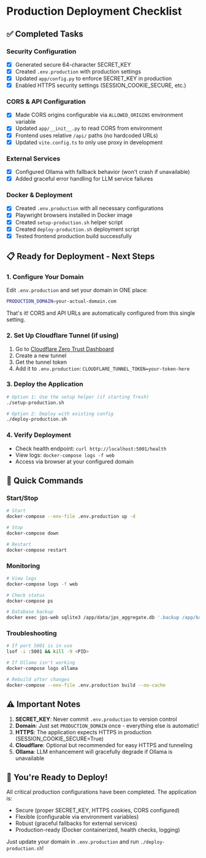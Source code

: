 # Production Deployment Checklist

## ✅ Completed Tasks

### Security Configuration
- [x] Generated secure 64-character SECRET_KEY
- [x] Created `.env.production` with production settings
- [x] Updated `app/config.py` to enforce SECRET_KEY in production
- [x] Enabled HTTPS security settings (SESSION_COOKIE_SECURE, etc.)

### CORS & API Configuration
- [x] Made CORS origins configurable via `ALLOWED_ORIGINS` environment variable
- [x] Updated `app/__init__.py` to read CORS from environment
- [x] Frontend uses relative `/api/` paths (no hardcoded URLs)
- [x] Updated `vite.config.ts` to only use proxy in development

### External Services
- [x] Configured Ollama with fallback behavior (won't crash if unavailable)
- [x] Added graceful error handling for LLM service failures

### Docker & Deployment
- [x] Created `.env.production` with all necessary configurations
- [x] Playwright browsers installed in Docker image
- [x] Created `setup-production.sh` helper script
- [x] Created `deploy-production.sh` deployment script
- [x] Tested frontend production build successfully

## 📋 Ready for Deployment - Next Steps

### 1. Configure Your Domain
Edit `.env.production` and set your domain in ONE place:
```bash
PRODUCTION_DOMAIN=your-actual-domain.com
```
That's it! CORS and API URLs are automatically configured from this single setting.

### 2. Set Up Cloudflare Tunnel (if using)
1. Go to [Cloudflare Zero Trust Dashboard](https://one.dash.cloudflare.com/)
2. Create a new tunnel
3. Get the tunnel token
4. Add it to `.env.production`: `CLOUDFLARE_TUNNEL_TOKEN=your-token-here`

### 3. Deploy the Application
```bash
# Option 1: Use the setup helper (if starting fresh)
./setup-production.sh

# Option 2: Deploy with existing config
./deploy-production.sh
```

### 4. Verify Deployment
- Check health endpoint: `curl http://localhost:5001/health`
- View logs: `docker-compose logs -f web`
- Access via browser at your configured domain

## 🔧 Quick Commands

### Start/Stop
```bash
# Start
docker-compose --env-file .env.production up -d

# Stop
docker-compose down

# Restart
docker-compose restart
```

### Monitoring
```bash
# View logs
docker-compose logs -f web

# Check status
docker-compose ps

# Database backup
docker exec jps-web sqlite3 /app/data/jps_aggregate.db '.backup /app/backups/backup.db'
```

### Troubleshooting
```bash
# If port 5001 is in use
lsof -i :5001 && kill -9 <PID>

# If Ollama isn't working
docker-compose logs ollama

# Rebuild after changes
docker-compose --env-file .env.production build --no-cache
```

## ⚠️ Important Notes

1. **SECRET_KEY**: Never commit `.env.production` to version control
2. **Domain**: Just set `PRODUCTION_DOMAIN` once - everything else is automatic!
3. **HTTPS**: The application expects HTTPS in production (SESSION_COOKIE_SECURE=True)
4. **Cloudflare**: Optional but recommended for easy HTTPS and tunneling
5. **Ollama**: LLM enhancement will gracefully degrade if Ollama is unavailable

## 🚀 You're Ready to Deploy!

All critical production configurations have been completed. The application is:
- Secure (proper SECRET_KEY, HTTPS cookies, CORS configured)
- Flexible (configurable via environment variables)
- Robust (graceful fallbacks for external services)
- Production-ready (Docker containerized, health checks, logging)

Just update your domain in `.env.production` and run `./deploy-production.sh`!